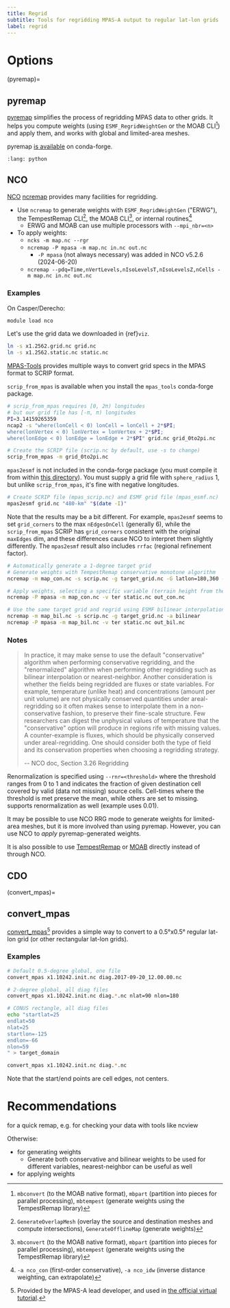 ```yaml
---
title: Regrid
subtitle: Tools for regridding MPAS-A output to regular lat-lon grids
label: regrid
---
```


# Options

(pyremap)=

## pyremap

[pyremap](https://mpas-dev.github.io/pyremap/main/remapper/index.html)
simplifies the process of regridding MPAS data to other grids.
It helps you compute weights (using `ESMF_RegridWeightGen` or the MOAB CLI[^mbcli])
and apply them,
and works with global and limited-area meshes.

pyremap [is available](https://mpas-dev.github.io/pyremap/2.1.0/quick_start.html#installation) on conda-forge.

```{include} pyremap-example.py
:lang: python

```

## NCO

[NCO](https://nco.sourceforge.net/) [ncremap](https://nco.sourceforge.net/nco.html#ncremap-netCDF-Remapper)
provides many facilities for regridding.

- Use `ncremap` to generate weights
  with `ESMF_RegridWeightGen` ("ERWG"),
  the TempestRemap CLI[^trcli],
  the MOAB CLI[^mbcli], or internal routines[^nco-internal]
  - ERWG and MOAB can use multiple processors with `--mpi_nbr=<n>`
- To apply weights:
  - `ncks -m map.nc --rgr`
  - `ncremap -P mpasa -m map.nc in.nc out.nc`
    - `-P mpasa` (not always necessary) was added in NCO v5.2.6 (2024-06-20)
  - `ncremap --pdq=Time,nVertLevels,nIsoLevelsT,nIsoLevelsZ,nCells -m map.nc in.nc out.nc`

[^trcli]:
    `GenerateOverlapMesh` (overlay the source and destination meshes and compute intersections),
    `GenerateOfflineMap` (generate weights)

[^mbcli]:
    `mbconvert` (to the MOAB native format), `mbpart` (partition into pieces for parallel processing),
    `mbtempest` (generate weights using the TempestRemap library)

[^nco-internal]:
    `-a nco_con` (first-order conservative),
    `-a nco_idw` (inverse distance weighting, can extrapolate)

### Examples

On Casper/Derecho:

```bash
module load nco
```

Let's use the grid data we downloaded in {ref}`viz`.

```bash
ln -s x1.2562.grid.nc grid.nc
ln -s x1.2562.static.nc static.nc
```

[MPAS-Tools](https://github.com/MPAS-Dev/MPAS-Tools)
provides multiple ways to convert grid specs in the MPAS format to SCRIP format.

`scrip_from_mpas` is available when you install the `mpas_tools` conda-forge package.

```bash
# scrip_from_mpas requires [0, 2π) longitudes
# but our grid file has [-π, π) longitudes
PI=3.14159265359
ncap2 -s "where(lonCell < 0) lonCell = lonCell + 2*$PI;
where(lonVertex < 0) lonVertex = lonVertex + 2*$PI;
where(lonEdge < 0) lonEdge = lonEdge + 2*$PI" grid.nc grid_0to2pi.nc

# Create the SCRIP file (scrip.nc by default, use -s to change)
scrip_from_mpas -m grid_0to2pi.nc
```

`mpas2esmf` is not included in the conda-forge package
(you must compile it from within [this directory](https://github.com/MPAS-Dev/MPAS-Tools/tree/master/mesh_tools/mpas2esmf)).
You must supply a grid file with `sphere_radius` 1,
but unlike `scrip_from_mpas`, it's fine with negative longitudes.

```bash
# Create SCRIP file (mpas_scrip.nc) and ESMF grid file (mpas_esmf.nc)
mpas2esmf grid.nc "480-km" "$(date -I)"
```

Note that the results may be a bit different.
For example, `mpas2esmf` seems to set `grid_corners` to the max `nEdgesOnCell` (generally 6),
while the `scrip_from_mpas` SCRIP has `grid_corners` consistent with the original `maxEdges` dim,
and these differences cause NCO to interpret them slightly differently.
The `mpas2esmf` result also includes `rrfac` (regional refinement factor).

```bash
# Automatically generate a 1-degree target grid
# Generate weights with TempestRemap conservative monotone algorithm
ncremap -m map_con.nc -s scrip.nc -g target_grid.nc -G latlon=180,360 -a traave

# Apply weights, selecting a specific variable (terrain height from the static file)
ncremap -P mpasa -m map_con.nc -v ter static.nc out_con.nc
```

```bash
# Use the same target grid and regrid using ESMF bilinear interpolation
ncremap -m map_bil.nc -s scrip.nc -g target_grid.nc -a bilinear
ncremap -P mpasa -m map_bil.nc -v ter static.nc out_bil.nc
```

### Notes

> In practice, it may make sense to use the default "conservative" algorithm when performing conservative regridding,
> and the "renormalized" algorithm when performing other regridding such as bilinear interpolation or nearest-neighbor.
> Another consideration is whether the fields being regridded are fluxes or state variables.
> For example, temperature (unlike heat) and concentrations (amount per unit volume)
> are not physically conserved quantities under areal-regridding
> so it often makes sense to interpolate them in a non-conservative fashion, to preserve their fine-scale structure.
> Few researchers can digest the unphysical values of temperature
> that the "conservative" option will produce in regions rife with missing values.
> A counter-example is fluxes, which should be physically conserved under areal-regridding.
> One should consider both the type of field and its conservation properties when choosing a regridding strategy.
>
> -- NCO doc, Section 3.26 Regridding

Renormalization is specified using `--rnr=<threshold>` where the threshold ranges from 0 to 1
and indicates the fraction of given destination cell covered by valid (data not missing) source cells.
Cell-times where the threshold is met preserve the mean, while others are set to missing.
[](#pyremap) supports renormalization as well (example uses 0.01).

It may be possible to use NCO RRG mode to generate weights for limited-area meshes,
but it is more involved than using pyremap.
However, you can use NCO to _apply_ pyremap-generated weights.

It is also possible to use [TempestRemap](https://github.com/ClimateGlobalChange/tempestremap)
or [MOAB](https://sigma.mcs.anl.gov/category/moab/) directly instead of through NCO.

## CDO

(convert_mpas)=

## convert_mpas

[convert_mpas](https://github.com/mgduda/convert_mpas)[^cm] provides a simple way
to convert to a 0.5°x0.5° regular lat-lon grid (or other rectangular lat-lon grids).

[^cm]:
    Provided by the MPAS-A lead developer,
    and used in [the official virtual tutorial](https://www2.mmm.ucar.edu/projects/mpas/tutorial/Virtual2025/).

### Examples

```bash
# Default 0.5-degree global, one file
convert_mpas x1.10242.init.nc diag.2017-09-20_12.00.00.nc
```

```bash
# 2-degree global, all diag files
convert_mpas x1.10242.init.nc diag.*.nc nlat=90 nlon=180
```

```bash
# CONUS rectangle, all diag files
echo "startlat=25
endlat=50
nlat=25
startlon=-125
endlon=-66
nlon=59
" > target_domain

convert_mpas x1.10242.init.nc diag.*.nc
```

Note that the start/end points are cell edges, not centers.

# Recommendations

[](#convert_mpas) for a quick remap, e.g. for checking your data with tools like ncview

Otherwise:

- [](#pyremap) for generating weights
  - Generate both conservative and bilinear weights to be used for different variables,
    nearest-neighbor can be useful as well
- [](#pyremap) for applying weights
